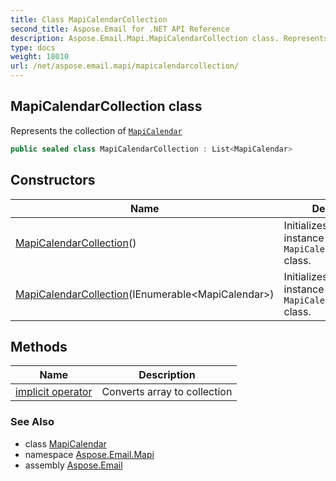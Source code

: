 ```yaml
---
title: Class MapiCalendarCollection
second_title: Aspose.Email for .NET API Reference
description: Aspose.Email.Mapi.MapiCalendarCollection class. Represents the collection of MapiCalendar
type: docs
weight: 18010
url: /net/aspose.email.mapi/mapicalendarcollection/
---
```

## MapiCalendarCollection class

Represents the collection of [`MapiCalendar`](../mapicalendar/)

```csharp
public sealed class MapiCalendarCollection : List<MapiCalendar>
```

## Constructors

| Name | Description |
| --- | --- |
| [MapiCalendarCollection](mapicalendarcollection/#constructor)() | Initializes a new instance of the `MapiCalendarCollection` class. |
| [MapiCalendarCollection](mapicalendarcollection/#constructor_1)(IEnumerable&lt;MapiCalendar&gt;) | Initializes a new instance of the `MapiCalendarCollection` class. |

## Methods

| Name | Description |
| --- | --- |
| [implicit operator](../../aspose.email.mapi/mapicalendarcollection/op_implicit/) | Converts array to collection |

### See Also

* class [MapiCalendar](../mapicalendar/)
* namespace [Aspose.Email.Mapi](../../aspose.email.mapi/)
* assembly [Aspose.Email](../../)


